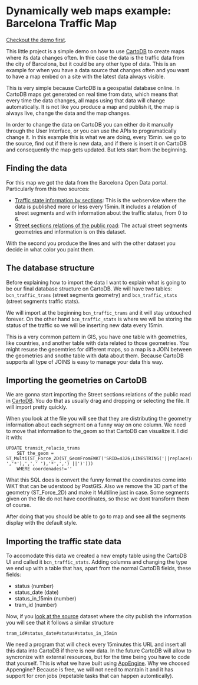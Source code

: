 Dynamically web maps example: Barcelona Traffic Map 
===============

[Checkout the demo first](http://jatorre.github.com/bcn_traffic_map/ "Demo").

This little project is a simple demo on how to use [CartoDB](http://www.cartodb.com) to create maps where its data changes often. In thie case the data is the traffic data from the city of Barcelona, but it could be any other type of data. This is an example for when you have a data source that changes often and you want to have a map embed on a site with the latest data always visible.

This is very simple because CartoDB is a geospatial database online. In CartoDB maps get generated on real time from data, which means that every time the data changes, all maps using that data will change automatically. It is not like you produce a map and publish it, the map is always live, change the data and the map changes.

In order to change the data on CartoDB you can either do it manually through the User Interface, or you can use the APIs to programatically change it. In this example this is what we are doing, every 15min. we go to the source, find out if there is new data, and if there is insert it on CartoDB and consequently the map gets updated. But lets start from the beginning.

Finding the data
---------------------

For this map we got the data from the Barcelona Open Data portal. Particularly from this two sources:
 
 * [Traffic state information by sections](http://w20.bcn.cat/opendata/Detall.aspx?lang=ANG&recurs=TRAMS): This is the webservice where the data is published more or less every 15min. It includes a relation of street segments and with information about the traffic status, from 0 to 6.
 * [Street sections relations of the public road](http://w20.bcn.cat/opendata/Detall.aspx?lang=ANG&recurs=TRANSIT_RELACIO_TRAMS): The actual street segments geometries and information is on this dataset. 

With the second you produce the lines and with the other dataset you decide in what color you paint them. 

The database structure
---------------------
Before explaining how to import the data I want to explain what is going to be our final database structure on CartoDB. We will have two tables: `bcn_traffic_trams` (street segments geometry) and `bcn_traffic_stats` (street segments traffic stats).  

We will import at the beginning `bcn_traffic_trams` and it will stay untouched forever. On the other hand `bcn_traffic_stats` is where we will be storing the status of the traffic so we will be inserting new data every 15min.

This is a very common pattern in GIS, you have one table with geometries, like countries, and another table with data related to those geometries. You might resuse the geoemtries for different maps, so a map is a JOIN between the geometries and snothe table with data about them. Because CartoDB supports all type of JOINS is easy to manage your data this way.


Importing the geometries on CartoDB
---------------------

We are gonna start importing the Street sections relations of the public road in [CartoDB](http://www.cartodb.com). You do that as usually drag and dropping or selecting the file. It will import pretty quickly.

When you look at the file you will see that they are distributing the geometry information about each segment on a funny way on one column. We need to move that information to the_geom so that CartoDB can visualize it. I did it with:

```
UPDATE transit_relacio_trams 
    SET the_geom = ST_Multi(ST_Force_2D(ST_GeomFromEWKT('SRID=4326;LINESTRING('||replace(replace(replace(coordenades,' ','*'),',',' '),'*',',') ||')'))) 
    WHERE coordenades!=''
```
What this SQL does is convert the funny format the coordinates come into WKT that can be uderstood by PostGIS. Also we remove the 3D part of the geometry (ST_Force_2D) and make it Multiline just in case. Some segments given on the file do not have coordinates, so those we dont transform them of course.

After doing that you should be able to go to map and see all the segments display with the default style.

Importing the traffic state data
---------------------

To accomodate this data we created a new empty table using the CartoDB UI and called it `bcn_traffic_stats`. Adding columns and changing the type we end up with a table that has, apart from the normal CartoDB fields, these fields:

 * status (number)
 * status_date (date)
 * status_in_15min (number)
 * tram_id (number)

Now, if you [look at the source](http://www.bcn.cat/transit/dades/dadestrams.dat) dataset where the city publish the information you will see that it follows a similar structure

`tram_id#status_date#status#status_in_15min`

We need a program that will check every 15minutes this URL and insert all this data into CartoDB if there is new data. In the future CartoDB will allow to syncronize with external resources, but for the time being you have to code that yourself. This is what we have built using [AppEngine](https://developers.google.com/appengine/). Why we choosed Appengine? Because is free, we will not need to mantain it and it has support for cron jobs (repetable tasks that can happen automtically).






